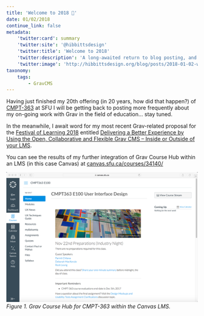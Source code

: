 ```yaml
---
title: 'Welcome to 2018 🎉'
date: 01/02/2018
continue_link: false
metadata:
    'twitter:card': summary
    'twitter:site': '@hibbittsdesign'
    'twitter:title': 'Welcome to 2018'
    'twitter:description': 'A long-awaited return to blog posting, and a sneak peek at further integration of Grav and Canvas LMS'
    'twitter:image': 'http://hibbittsdesign.org/blog/posts/2018-01-02-welcome-to-2018/grav-inside-of-canvas.png'
taxonomy:
    tags:
        - GravCMS
---
```


Having just finished my 20th offering (in 20 years, how did that happen?) of [CMPT-363](http://paulhibbitts.net/cmpt-363-173/) at SFU I will be getting back to posting more frequently about my on-going work with Grav in the field of education... stay tuned.

In the meanwhile, I await word for my most recent Grav-related proposal for the [Festival of Learning 2018](https://bccampus.ca/festival-of-learning-2018/) entitled [Delivering a Better Experience by Using the Open, Collaborative and Flexible Grav CMS – Inside or Outside of your LMS](https://docs.google.com/document/d/1qRwTEYTms_XQ3aiX8xR6Y9DH-K65O3e6ie5suhtAOAo/edit?usp=sharing).

You can see the results of my further integration of Grav Course Hub within an LMS (in this case Canvas) at [canvas.sfu.ca/courses/34140/](https://canvas.sfu.ca/courses/34140/)

![Grav Course Hub for CMPT-363 within the Canvas LMS](grav-inside-of-canvas.png)  
_Figure 1. Grav Course Hub for CMPT-363 within the Canvas LMS._
